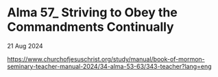 # Alma 57_ Striving to Obey the Commandments Continually

21 Aug 2024 

https://www.churchofjesuschrist.org/study/manual/book-of-mormon-seminary-teacher-manual-2024/34-alma-53-63/343-teacher?lang=eng
